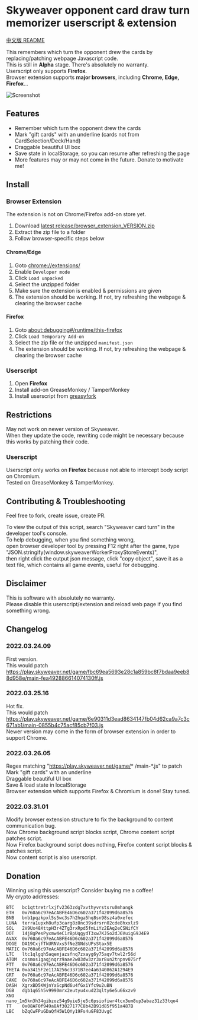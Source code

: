 # Skyweaver opponent card draw turn memorizer userscript & extension

[中文版 README](README.zhtw.md)

This remembers which turn the opponent drew the cards by replacing/patching webpage Javascript code.  
This is still in **Alpha** stage. There's absolutely no warranty.  
Userscript only supports **Firefox**.  
Browser extension supports **major browsers**, including **Chrome, Edge, Firefox**...

<!-- (![Screenshot](https://i.imgur.com/xg6Gq0D.png)) -->
![Screenshot](https://i.imgur.com/Y48UsBB.png)

## Features

- Remember which turn the opponent drew the cards  
- Mark "gift cards" with an underline (cards not from CardSelection/Deck/Hand)  
- Draggable beautiful UI box  
- Save state in localStorage, so you can resume after refreshing the page  
- More features may or may not come in the future. Donate to motivate me!

## Install

### Browser Extension

The extension is not on Chrome/Firefox add-on store yet.

1. Download [latest release/browser_extension_VERSION.zip](https://github.com/KirkSuD/skyweaver_card_turn/raw/master/release/browser_extension_2022.03.31.01.zip)
2. Extract the zip file to a folder
3. Follow browser-specific steps below

#### Chrome/Edge

1. Goto [chrome://extensions/](chrome://extensions/)
2. Enable `Developer mode`
3. Click `Load unpacked`
4. Select the unzipped folder
5. Make sure the extension is enabled & permissions are given
6. The extension should be working. If not, try refreshing the webpage & clearing the browser cache

#### Firefox

1. Goto [about:debugging#/runtime/this-firefox](about:debugging#/runtime/this-firefox)
2. Click `Load Temporary Add-on`
3. Select the zip file or the unzipped `manifest.json`
4. The extension should be working. If not, try refreshing the webpage & clearing the browser cache

### Userscript

1. Open **Firefox**
2. Install add-on GreaseMonkey / TamperMonkey
3. Install userscript from [greasyfork](https://greasyfork.org/zh-TW/scripts/441991)

## Restrictions

May not work on newer version of Skyweaver.  
When they update the code, rewriting code might be necessary
    because this works by patching their code.

### Userscript

Userscript only works on **Firefox** because not able to intercept body script on Chromium.  
Tested on GreaseMonkey & TamperMonkey.  

## Contributing & Troubleshooting

Feel free to fork, create issue, create PR.

To view the output of this script, search "Skyweaver card turn" in the developer tool's console.  
To help debugging, when you find something wrong,  
    open browser developer tool by pressing F12 right after the game,
    type "JSON.stringify(window.skyweaverWorkerProxyStoreEvents)",  
    then right click the output json message,
    click "copy object", save it as a text file,
    which contains all game events, useful for debugging.

## Disclaimer

This is software with absolutely no warranty.  
    Please disable this userscript/extension and reload web page if you find something wrong.

## Changelog

### 2022.03.24.09

First version.  
This would patch https://play.skyweaver.net/game/fbc69ea5693e28c1a859bc8f7bdaa9eeb88d958e/main-fea492886614074130ff.js

### 2022.03.25.16

Hot fix.  
This would patch https://play.skyweaver.net/game/6e90311d3ead8634147fb04d62ca9a7c3c671ab1/main-0855b4c75acf85cb7f03.js  
Newer version may come in the form of browser extension in order to support Chrome.

### 2022.03.26.05

Regex matching "https://play.skyweaver.net/game/* /main-*.js" to patch  
Mark "gift cards" with an underline  
Draggable beautiful UI box  
Save & load state in localStorage  
Browser extension which supports Firefox & Chromium is done! Stay tuned.

### 2022.03.31.01

Modify browser extension structure to fix the background to content communication bug.  
    Now Chrome background script blocks script, Chrome content script patches script.  
    Now Firefox background script does nothing, Firefox content script blocks & patches script.  
Now content script is also userscript.

## Donation

Winning using this userscript? Consider buying me a coffee!  
My crypto addresses:
```
BTC   bc1qttretrlxjfv2363zdg7xvthyvrstsru0mhangk  
ETH   0x760a6c97eAcABFE46D6c602a371f42099d6a8576  
BNB   bnb1pqzkpxl5s5wc3s7h2hga5hq8sn98sz4a0xefec  
LUNA  terra1upxh8ufp3carg8z8nc39sdrsrn02cde8hxxlz9  
SOL   2V9Ux48XttpH3r4ZTg3rxRpd5fmLiYz2EAq2eCSNifCY  
DOT   14j8gPesPyxmw4eC1rBpUqgydT3xw7KJSo2dJ6VuigG9J4E9  
AVAX  0x760a6c97eAcABFE46D6c602a371f42099d6a8576  
DOGE  DA19CxjfTkURNVxs5fNeZGNdsUPsStax5E  
MATIC 0x760a6c97eAcABFE46D6c602a371f42099d6a8576  
LTC   ltc1qlgqh5aqemjazsfnq7zxayg6y75aqv7twl2r56d  
ATOM  cosmos1gaqjnqrz9aae2w03dw3zr3xr8un2tnpnv075rf  
FTT   0x760a6c97eAcABFE46D6c602a371f42099d6a8576  
THETA 0xa3415F2e117A256c3371B7ee4a6340862A1294E9  
GRT   0x760a6c97eAcABFE46D6c602a371f42099d6a8576  
CAKE  0x760a6c97eAcABFE46D6c602a371f42099d6a8576  
DASH  XgrxBD5KWjnYaScpNd6u4fGxiYfc9u2uBN  
DGB   dgb1q65h5v9990mrx2eutyu4xud23qlty6e5u66xzv9  
XNO   nano_1m5kn3h34gibzoz54g9yie5je5c6psiofiwr4tcx3um8up3abaz31z33tqo4  
TT    0x08AF0f949a8Af3027177C8b42B91d85f951a487B  
LBC   bZqCwFPuGDaQfH5W1QYy19Fs4uGF83UvgC
```
